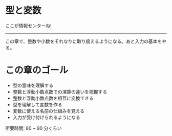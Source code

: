 # 型と変数

ここが情報センターね!

---

この章で、整数や小数をそれなりに取り扱えるようになる。あと入力の基本をやる。

# この章のゴール

* 型の意味を理解する
* 整数と浮動小数点数での演算の違いを把握する
* 整数と浮動小数点数を相互に変換できる
* 型を理解して変数を作る
* 変数に使える名前の仕組みを覚える
* 入力が受け付けられるようになる

所要時間: 80 ~ 90 分くらい